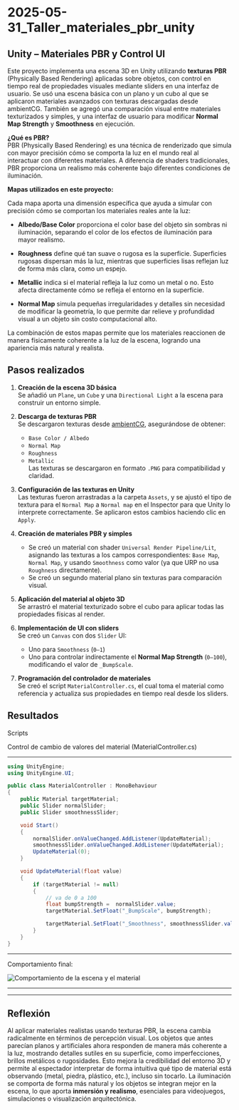# 2025-05-31_Taller_materiales_pbr_unity

## Unity – Materiales PBR y Control UI

Este proyecto implementa una escena 3D en Unity utilizando **texturas PBR** (Physically Based Rendering) aplicadas sobre objetos, con control en tiempo real de propiedades visuales mediante sliders en una interfaz de usuario. Se usó una escena básica con un plano y un cubo al que se aplicaron materiales avanzados con texturas descargadas desde ambientCG. También se agregó una comparación visual entre materiales texturizados y simples, y una interfaz de usuario para modificar **Normal Map Strength** y **Smoothness** en ejecución.

**¿Qué es PBR?**  
PBR (Physically Based Rendering) es una técnica de renderizado que simula con mayor precisión cómo se comporta la luz en el mundo real al interactuar con diferentes materiales. A diferencia de shaders tradicionales, PBR proporciona un realismo más coherente bajo diferentes condiciones de iluminación.

**Mapas utilizados en este proyecto:**

Cada mapa aporta una dimensión específica que ayuda a simular con precisión cómo se comportan los materiales reales ante la luz:

- **Albedo/Base Color** proporciona el color base del objeto sin sombras ni iluminación, separando el color de los efectos de iluminación para mayor realismo.

- **Roughness** define qué tan suave o rugosa es la superficie. Superficies rugosas dispersan más la luz, mientras que superficies lisas reflejan luz de forma más clara, como un espejo.

- **Metallic** indica si el material refleja la luz como un metal o no. Esto afecta directamente cómo se refleja el entorno en la superficie.

- **Normal Map** simula pequeñas irregularidades y detalles sin necesidad de modificar la geometría, lo que permite dar relieve y profundidad visual a un objeto sin costo computacional alto.

La combinación de estos mapas permite que los materiales reaccionen de manera físicamente coherente a la luz de la escena, logrando una apariencia más natural y realista.

## Pasos realizados

1. **Creación de la escena 3D básica**  
   Se añadió un `Plane`, un `Cube` y una `Directional Light` a la escena para construir un entorno simple.

2. **Descarga de texturas PBR**  
   Se descargaron texturas desde [ambientCG](https://ambientcg.com), asegurándose de obtener:
   - `Base Color / Albedo`
   - `Normal Map`
   - `Roughness`
   - `Metallic`  
   Las texturas se descargaron en formato `.PNG` para compatibilidad y claridad.

3. **Configuración de las texturas en Unity**  
   Las texturas fueron arrastradas a la carpeta `Assets`, y se ajustó el tipo de textura para el `Normal Map` a `Normal map` en el Inspector para que Unity lo interprete correctamente. Se aplicaron estos cambios haciendo clic en `Apply`.

4. **Creación de materiales PBR y simples**  
   - Se creó un material con shader `Universal Render Pipeline/Lit`, asignando las texturas a los campos correspondientes: `Base Map`, `Normal Map`, y usando `Smoothness` como valor (ya que URP no usa `Roughness` directamente).
   - Se creó un segundo material plano sin texturas para comparación visual.

5. **Aplicación del material al objeto 3D**  
   Se arrastró el material texturizado sobre el cubo para aplicar todas las propiedades físicas al render.

6. **Implementación de UI con sliders**  
   Se creó un `Canvas` con dos `Slider` UI:
   - Uno para `Smoothness` (`0–1`)
   - Uno para controlar indirectamente el **Normal Map Strength** (`0–100`), modificando el valor de `_BumpScale`.

7. **Programación del controlador de materiales**  
   Se creó el script `MaterialController.cs`, el cual toma el material como referencia y actualiza sus propiedades en tiempo real desde los sliders.

## Resultados

Scripts

Control de cambio de valores del material (MaterialController.cs)

---

```csharp
using UnityEngine;
using UnityEngine.UI;

public class MaterialController : MonoBehaviour
{
    public Material targetMaterial;
    public Slider normalSlider;
    public Slider smoothnessSlider;

    void Start()
    {
        normalSlider.onValueChanged.AddListener(UpdateMaterial);
        smoothnessSlider.onValueChanged.AddListener(UpdateMaterial);
        UpdateMaterial(0);
    }

    void UpdateMaterial(float value)
    {
        if (targetMaterial != null)
        {
            // va de 0 a 100
            float bumpStrength =  normalSlider.value;
            targetMaterial.SetFloat("_BumpScale", bumpStrength);

            targetMaterial.SetFloat("_Smoothness", smoothnessSlider.value);
        }
    }
}
```

---

Comportamiento final:

![Comportamiento de la escena y el material](gif/gif.gif)

---

---

## Reflexión

Al aplicar materiales realistas usando texturas PBR, la escena cambia radicalmente en términos de percepción visual. Los objetos que antes parecían planos y artificiales ahora responden de manera más coherente a la luz, mostrando detalles sutiles en su superficie, como imperfecciones, brillos metálicos o rugosidades. Esto mejora la credibilidad del entorno 3D y permite al espectador interpretar de forma intuitiva qué tipo de material está observando (metal, piedra, plástico, etc.), incluso sin tocarlo. La iluminación se comporta de forma más natural y los objetos se integran mejor en la escena, lo que aporta **inmersión y realismo**, esenciales para videojuegos, simulaciones o visualización arquitectónica.



